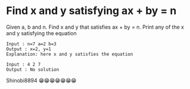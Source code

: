 # Find x and y satisfying ax + by = n
Given a, b and n. Find x and y that satisfies ax + by = n. Print any of the x and y satisfying the equation
```
Input : n=7 a=2 b=3
Output : x=2, y=1 
Explanation: here x and y satisfies the equation

Input : 4 2 7 
Output : No solution
```

Shinobi8894 😁😁😁😁😁😁😁
